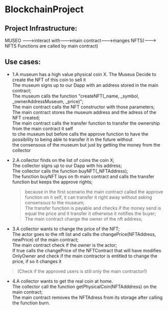 # BlockchainProject

  
 ## Project Infrastructure:
  MUSEO --->interact with--->main contract--->manges NFTS(---> NFTS Functions are called by main contract)

## Use cases:
 * 1.A museum has a high value physical coin X. The Museus Decide to create the NFT of this coin to sell it <br>
  The museum signs up to our Dapp with an address stored in the main contract; <br>
  The museum calls the function "createNFT(_name, _symbol, _ownerAddressMuseum, _price)"; <br>
  The main contract calls the NFT constructor with those parameters; <br>
  The main contract stores the museum address and the adress of the NFT created; <br>
  The main contract calls the transfer function to transfer the ownership from the main contract it self <br>
    to che museum but before calls the approve function to have the possibility to being able to transfer it in the future without <br>
    the consensous of the museum but just by getting the money from the collector <br>
  
 * 2.A collector finds on the list of coins the coin X; <br>
   The collector signs up to our Dapp with his address; <br>
   The collector calls the function buyNFT(_NFTAddress); <br>
   The function buyNFT lays on th main contract and calls the transfer function but keeps the approve rights; <br>
      >because in the first scenario the main contract called the approve function on it self, it can transfer it right away without asking consensous to the museum;<br>
   The transfer function is payable and checks if the money send is equal the price and it transfer it otherwise it notifies the buyer; <br>
   The main contract change the owner of the nft address; <br>
  
  * 3.A collector wants to change the price of the NFT; <br>
    The actor goes to the nft list and calls the changePrice(NFTAddress, newPrice) of the main contract; <br>
    The main contract check if the owner is the actor;<br>
    If true calls the changePrice of the NFTContract that will have modifies OnlyOwner and check if the main contractor is entitled to change the price,
    if so it changes it <br>
  >(Check if the approved users is still only the main contractor!)<br>
  
  * 4.A collector wants to get the real coin at home.<br>
    The collector call the function getPhysicalCoin(NFTAdddress) on the main contract;<br>
    The main contract removes the NFTAdress from its storage after calling the function burn.<br>
  
    
  
  
    
  
  
  
  
  
  
  
